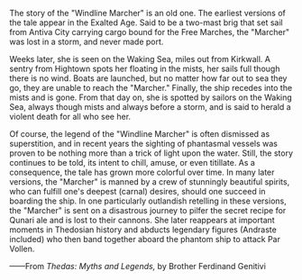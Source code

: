 The story of the "Windline Marcher" is an old one. The earliest versions of the tale appear in the Exalted Age. Said to be a two-mast brig that set sail from Antiva City carrying cargo bound for the Free Marches, the "Marcher" was lost in a storm, and never made port.

Weeks later, she is seen on the Waking Sea, miles out from Kirkwall. A sentry from Hightown spots her floating in the mists, her sails full though there is no wind. Boats are launched, but no matter how far out to sea they go, they are unable to reach the "Marcher." Finally, the ship recedes into the mists and is gone. From that day on, she is spotted by sailors on the Waking Sea, always though mists and always before a storm, and is said to herald a violent death for all who see her.

Of course, the legend of the "Windline Marcher" is often dismissed as superstition, and in recent years the sighting of phantasmal vessels was proven to be nothing more than a trick of light upon the water. Still, the story continues to be told, its intent to chill, amuse, or even titillate. As a consequence, the tale has grown more colorful over time. In many later versions, the "Marcher" is manned by a crew of stunningly beautiful spirits, who can fulfill one's deepest (carnal) desires, should one succeed in boarding the ship. In one particularly outlandish retelling in these versions, the "Marcher" is sent on a disastrous journey to pilfer the secret recipe for Qunari ale and is lost to their cannons. She later reappears at important moments in Thedosian history and abducts legendary figures (Andraste included) who then band together aboard the phantom ship to attack Par Vollen.

——From <i> Thedas: Myths and Legends, </i> by Brother Ferdinand Genitivi
